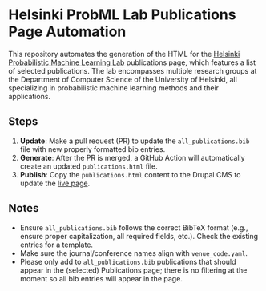 # Helsinki ProbML Lab Publications Page Automation

This repository automates the generation of the HTML for the [Helsinki Probabilistic Machine Learning Lab](https://www.helsinki.fi/en/researchgroups/probabilistic-machine-learning) publications page, which features a list of selected publications. The lab encompasses multiple research groups at the Department of Computer Science of the University of Helsinki, all specializing in probabilistic machine learning methods and their applications.

## Steps

1. **Update**: Make a pull request (PR) to update the `all_publications.bib` file with new properly formatted bib entries.  
2. **Generate**: After the PR is merged, a GitHub Action will automatically create an updated `publications.html` file.  
3. **Publish**: Copy the `publications.html` content to the Drupal CMS to update the [live page](https://www.helsinki.fi/en/researchgroups/probabilistic-machine-learning/publications).

## Notes

- Ensure `all_publications.bib` follows the correct BibTeX format (e.g., ensure proper capitalization, all required fields, etc.). Check the existing entries for a template. 
- Make sure the journal/conference names align with `venue_code.yaml`.
- Please only add to `all_publications.bib` publications that should appear in the (selected) Publications page; there is no filtering at the moment so all bib entries will appear in the page.
